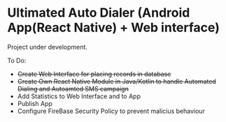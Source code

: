 # Ultimated Auto Dialer (Android App(React Native) + Web interface)

Project under development.

To Do: 
* ~~Create Web Interface for placing records in database~~
* ~~Create Own React Native Module in Java/Kotlin to handle Automated Dialing and Autoamted SMS campaign~~
* Add Statistics to Web Interface and to App
* Publish App
* Configure FireBase Security Policy to prevent malicius behaviour
